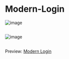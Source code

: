 # Modern-Login
![image](https://github.com/PetusoTwo/Modern-Login/assets/96096173/3c88acf5-d93e-4173-8ef4-91e4a0893b37)

<h2></h2>


![image](https://github.com/PetusoTwo/Modern-Login/assets/96096173/9f287c38-7196-41fe-86e5-e59133a0c1ae)


<h2></h2>

<p>Preview: 
<a href="https://petusotwo.github.io/Modern-Login/">Modern Login</a>
</p>
